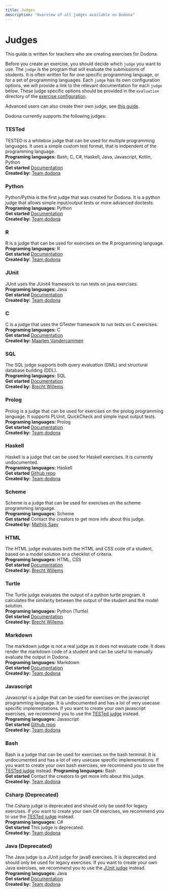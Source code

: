 ```yaml
---
title: Judges
description: "Overview of all judges available on Dodona"
---
```


# Judges

This guide is written for teachers who are creating exercises for Dodona.

Before you create an exercise, you should decide which `judge` you want to use.
The `judge` is the program that will evaluate the submissions of students.
It is often written for for one specific programming language, or for a set of programming languages.
Each `judge` has its own configuration options, we will provide a link to the relevant documentation for each `judge` below.
These judge specific options should be provided in the `evaluation` directory of the [exercise configuration](/en/references/exercise-directory-structure).

Advanced users can also create their own judge, see [this guide](/en/guides/creating-a-judge/).


Dodona currently supports the following judges:

### TESTed
TESTED is a whitebox judge that can be used for multiple programming languages.
It uses a simple custom test format, that is indpendent of the programming language.\
**Programing languages:** Bash, C, C#, Haskell, Java, Javascript, Kotlin, Python\
**Get started** [Documentation](/en/tested#designing-exercises-for-dodona)\
**Created by:** [Team dodona](mailto:dodona@ugent.be)

### Python
Python/Pythia is the first judge that was created for Dodona.
It is a python judge that allows simple input/output tests or more advanced doctests.\
**Programing languages:** Python\
**Get started** [Documentation](/en/references/python-judge)\
**Created by:** [Team dodona](mailto:dodona@ugent.be)

### R
R is a judge that can be used for exercises on the R programming language.\
**Programing languages:** R\
**Get started** [Documentation](https://github.com/dodona-edu/judge-r) \
**Created by:** [Team dodona](mailto:dodona@ugent.be)

### JUnit 
JUnit uses the JUnit4 framework to run tests on java exercises.\
**Programing languages:** Java\
**Get started** [Documentation](https://github.com/dodona-edu/judge-java) \
**Created by:** [Team dodona](mailto:dodona@ugent.be)

### C
C is a judge that uses the GTester framework to run tests on C exercises.\
**Programing languages:** C\
**Get started** [Documentation](https://github.com/mvdcamme/C-Judge) \
**Created by:** [Maarten Vandercammen](mailto:mvdcamme@vub.ac.be)

### SQL
The SQL judge supports both query evaluation (DML) and structural database building (DDL).\
**Programing languages:** SQL\
**Get started** [Documentation](https://github.com/dodona-edu/judge-sql) \
**Created by:** [Brecht Willems](mailto:Brecht.Willems@UGent.be)

### Prolog
Prolog is a judge that can be used for exercises on the prolog programming language.
It supports PLUnit, QuickCheck and simple input output tests.\
**Programing languages:** Prolog\
**Get started** [Documentation](https://github.com/dodona-edu/judge-prolog) \
**Created by:** [Team dodona](mailto:dodona@ugent.be)

### Haskell
Haskell is a judge that can be used for Haskell exercises.
It is currently undocumented.\
**Programing languages:** Haskell\
**Get started** [Github repo](https://github.com/dodona-edu/judge-haskell) \
**Created by:** [Team dodona](mailto:dodona@ugent.be)

### Scheme
Scheme is a judge that can be used for exercises on the scheme programming language.\
**Programing languages:** Scheme\
**Get started** Contact the creators to get more info about this judge.\
**Created by:** [Mathijs Saey](mailto:mathijs.saey@vub.be)

### HTML
The HTML judge evaluates both the HTML and CSS code of a student, based on a model solution or a checklist of criteria.\
**Programing languages:** HTML, CSS\
**Get started** [Documentation](https://github.com/dodona-edu/judge-html) \
**Created by:** [Brecht Willems](mailto:Brecht.Willems@UGent.be)

### Turtle
The Turtle judge evaluates the output of a python turtle program. It calculates the similarity between the output of the student and the model solution.\
**Programing languages:** Python (Turtle)\
**Get started** [Documentation](https://github.com/dodona-edu/judge-turtle) \
**Created by:** [Brecht Willems](mailto:Brecht.Willems@UGent.be)

### Markdown
The markdown judge is not a real judge as it does not evaluate code.
It does render the markdown code of a student and can be useful to manually evaluate the output in Dodona.\
**Programing languages:** Markdown\
**Get started** [Documentation](https://github.com/dodona-edu/judge-markdown) \
**Created by:** [Team dodona](mailto:dodona@ugent.be)

### Javascript
Javascript is a judge that can be used for exercises on the javascript programming language.
It is undocumented and has a lot of very usecase specific implementations.
If you want to create your own javascript exercises, we recommend you to use the [TESTed judge](/en/references/judges#tested) instead.\
**Programing languages:** Javascript\
**Get started** [Github repo](https://github.com/dodona-edu/judge-javascript) \
**Created by:** [Team dodona](mailto:dodona@ugent.be)

### Bash
Bash is a judge that can be used for exercises on the bash terminal.
It is undocumented and has a lot of very usecase specific implementations.
If you want to create your own bash exercises, we recommend you to use the [TESTed judge](/en/references/judges#tested) instead.
**Programing languages:** Bash\
**Get started** Contact the creators to get more info about this judge.\
**Created by:** [Team dodona](mailto:dodona@ugent.be)

### Csharp (Deprecated)
The Csharp judge is deprecated and should only be used for legacy exercises.
If you want to create your own C# exercises, we recommend you to use the [TESTed judge](/en/references/judges#tested) instead.\
**Programing languages:** C#\
**Get started** This judge is deprecated.\
**Created by:** [Team dodona](mailto:dodona@ugent.be)

### Java (Deprecated)
The Java judge is a JUnit judge for java8 exercises.
It is deprecated and should only be used for legacy exercises.
If you want to create your own Java exercises, we recommend you to use the [JUnit judge](/en/references/judges#junit) instead.\
**Programing languages:** Java\
**Get started** [Documentation](https://github.com/dodona-edu/judge-java8) \
**Created by:** [Team dodona](mailto:dodona@ugent.be)






